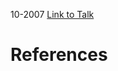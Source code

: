 

10-2007
[Link to Talk](https://www.churchofjesuschrist.org/study/general-conference/2007/10/saturday-afternoon-session?lang=eng)



# References
